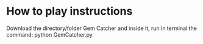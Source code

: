 # How to play instructions
Download the directory/folder Gem Catcher and inside it, run in terminal the command: python GemCatcher.py 